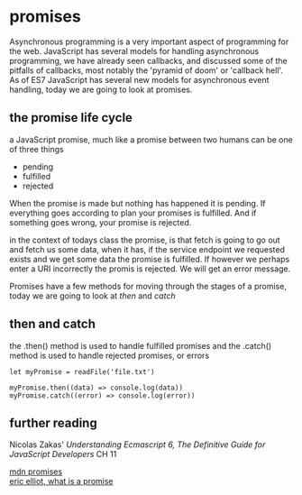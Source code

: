 # promises

Asynchronous programming is a very important aspect of programming for the web.
JavaScript has several models for handling asynchronous programming, we have
already seen callbacks, and discussed some of the pitfalls of callbacks, most
notably the 'pyramid of doom' or 'callback hell'. As of ES7 JavaScript has
several new models for asynchronous event handling, today we are going to look
at promises. 

## the promise life cycle

a JavaScript promise, much like a promise between two humans can be one of three things

- pending
- fulfilled 
- rejected

When the promise is made but nothing has happened it is pending. If everything goes according to plan your promises is fulfilled. And if something goes wrong, your promise is rejected.

in the context of todays class the promise, is that fetch is going to go out and fetch us some data, when it has, if the service endpoint we requested exists and we get some data the promise is fulfilled. If however we perhaps enter a URI incorrectly the promis is rejected. We will get an error message.

Promises have a few methods for moving through the stages of a promise, today we are going to look at *then* and *catch*

## then and catch

the .then() method is used to handle fulfilled promises and the .catch() method is used to handle rejected promises, or errors

    let myPromise = readFile('file.txt')

    myPromise.then((data) => console.log(data))
    myPromise.catch((error) => console.log(error))



## further reading

Nicolas Zakas' *Understanding Ecmascript 6, The Definitive Guide for JavaScript
Developers* CH 11

[mdn
promises](https://developer.mozilla.org/en/docs/Web/JavaScript/Reference/Global_Objects/Promise)  
[eric elliot, what is a promise](https://medium.com/javascript-scene/master-the-javascript-interview-what-is-a-promise-27fc71e77261#.m17kzqve6)
